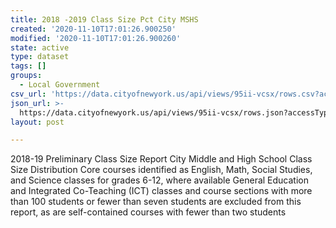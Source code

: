 ```yaml
---
title: 2018 -2019 Class Size Pct City MSHS
created: '2020-11-10T17:01:26.900250'
modified: '2020-11-10T17:01:26.900260'
state: active
type: dataset
tags: []
groups:
  - Local Government
csv_url: 'https://data.cityofnewyork.us/api/views/95ii-vcsx/rows.csv?accessType=DOWNLOAD'
json_url: >-
  https://data.cityofnewyork.us/api/views/95ii-vcsx/rows.json?accessType=DOWNLOAD
layout: post

---
```

2018-19 Preliminary Class Size Report City Middle and High School Class Size Distribution
Core courses identified as English, Math, Social Studies, and Science classes for grades 6-12, where available 
General Education and Integrated Co-Teaching (ICT) classes and course sections with more than 100 students or fewer than seven students are excluded from this report, as are self-contained courses with fewer than two students
